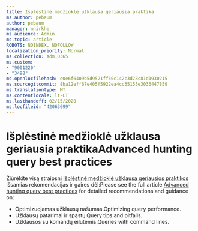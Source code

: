 ```yaml
---
title: Išplėstinė medžioklė užklausa geriausia praktika
ms.author: pebaum
author: pebaum
manager: mnirkhe
ms.audience: Admin
ms.topic: article
ROBOTS: NOINDEX, NOFOLLOW
localization_priority: Normal
ms.collection: Adm_O365
ms.custom:
- "9001220"
- "3498"
ms.openlocfilehash: e0e6f6409b5d9521ff50c142c3d78c81d1930215
ms.sourcegitcommit: 8ba12eff67e405f5922ea4cc35155e3036447859
ms.translationtype: MT
ms.contentlocale: lt-LT
ms.lasthandoff: 02/15/2020
ms.locfileid: "42063699"
---
```

# <a name="advanced-hunting-query-best-practices"></a><span data-ttu-id="1e31a-102">Išplėstinė medžioklė užklausa geriausia praktika</span><span class="sxs-lookup"><span data-stu-id="1e31a-102">Advanced hunting query best practices</span></span>

<span data-ttu-id="1e31a-103">Žiūrėkite visą straipsnį [Išplėstinė medžioklė užklausa geriausios praktikos](https://docs.microsoft.com/en-us/windows/security/threat-protection/microsoft-defender-atp/advanced-hunting-best-practices#optimize-query-performance) išsamias rekomendacijas ir gaires dėl:</span><span class="sxs-lookup"><span data-stu-id="1e31a-103">Please see the full article [Advanced hunting query best practices](https://docs.microsoft.com/en-us/windows/security/threat-protection/microsoft-defender-atp/advanced-hunting-best-practices#optimize-query-performance) for detailed recommendations and guidance on:</span></span>
- <span data-ttu-id="1e31a-104">Optimizuojamas užklausų našumas.</span><span class="sxs-lookup"><span data-stu-id="1e31a-104">Optimizing query performance.</span></span>
- <span data-ttu-id="1e31a-105">Užklausų patarimai ir spąstų.</span><span class="sxs-lookup"><span data-stu-id="1e31a-105">Query tips and pitfalls.</span></span>
- <span data-ttu-id="1e31a-106">Užklausos su komandų eilutėmis.</span><span class="sxs-lookup"><span data-stu-id="1e31a-106">Queries with command lines.</span></span>


